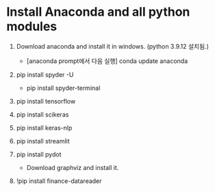 # Install Anaconda and all python modules

1. Download anaconda and install it in windows.  (python 3.9.12 설치됨.)
   * [anaconda prompt에서 다음 실행] conda update anaconda
  
2. pip install spyder -U
   * pip install spyder-terminal
  
3. pip install tensorflow
4. pip install scikeras
5. pip install keras-nlp
6. pip install streamlit
7. pip install pydot
   * Download graphviz and install it.
8. !pip install finance-datareader 
